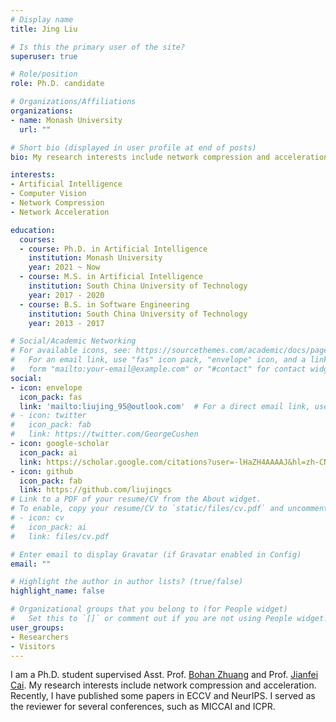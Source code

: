 ```yaml
---
# Display name
title: Jing Liu

# Is this the primary user of the site?
superuser: true

# Role/position
role: Ph.D. candidate

# Organizations/Affiliations
organizations:
- name: Monash University
  url: ""

# Short bio (displayed in user profile at end of posts)
bio: My research interests include network compression and acceleration.

interests:
- Artificial Intelligence
- Computer Vision
- Network Compression
- Network Acceleration

education:
  courses:
  - course: Ph.D. in Artificial Intelligence
    institution: Monash University
    year: 2021 ~ Now
  - course: M.S. in Artificial Intelligence
    institution: South China University of Technology
    year: 2017 - 2020
  - course: B.S. in Software Engineering
    institution: South China University of Technology
    year: 2013 - 2017

# Social/Academic Networking
# For available icons, see: https://sourcethemes.com/academic/docs/page-builder/#icons
#   For an email link, use "fas" icon pack, "envelope" icon, and a link in the
#   form "mailto:your-email@example.com" or "#contact" for contact widget.
social:
- icon: envelope
  icon_pack: fas
  link: 'mailto:liujing_95@outlook.com'  # For a direct email link, use "mailto:test@example.org".
# - icon: twitter
#   icon_pack: fab
#   link: https://twitter.com/GeorgeCushen
- icon: google-scholar
  icon_pack: ai
  link: https://scholar.google.com/citations?user=-lHaZH4AAAAJ&hl=zh-CN
- icon: github
  icon_pack: fab
  link: https://github.com/liujingcs
# Link to a PDF of your resume/CV from the About widget.
# To enable, copy your resume/CV to `static/files/cv.pdf` and uncomment the lines below.
# - icon: cv
#   icon_pack: ai
#   link: files/cv.pdf

# Enter email to display Gravatar (if Gravatar enabled in Config)
email: ""

# Highlight the author in author lists? (true/false)
highlight_name: false

# Organizational groups that you belong to (for People widget)
#   Set this to `[]` or comment out if you are not using People widget.
user_groups:
- Researchers
- Visitors
---
```


I am a Ph.D. student supervised Asst. Prof. [Bohan Zhuang](https://scholar.google.com.au/citations?user=DFuDBBwAAAAJ&hl=en) and Prof. [Jianfei Cai](https://jianfei-cai.github.io/). My research interests include network compression and acceleration. Recently, I have published some papers in ECCV and NeurIPS. I served as the reviewer for several conferences, such as MICCAI and ICPR.